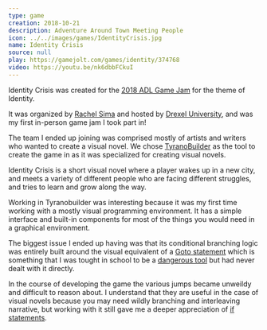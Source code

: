 ```yaml
---
type: game
creation: 2018-10-21
description: Adventure Around Town Meeting People
icon: ../../images/games/IdentityCrisis.jpg
name: Identity Crisis
source: null
play: https://gamejolt.com/games/identity/374768
video: https://youtu.be/nk6dbbFCkuI
---
```


Identity Crisis was created for the [2018 ADL Game Jam](http://jams.gamejolt.io/adljam) for the theme of Identity.

It was organized by [Rachel Sima](https://rachelsima.com/) and hosted by [Drexel University](https://drexel.edu/), and was my first in-person game jam I took part in!

The team I ended up joining was comprised mostly of artists and writers who wanted to create a visual novel. We chose [TyranoBuilder](https://tyranobuilder.com/) as the tool to create the game in as it was specialized for creating visual novels.

Identity Crisis is a short visual novel where a player wakes up in a new
city, and meets a variety of different people who are facing different
struggles, and tries to learn and grow along the way.

Working in Tyranobuilder was interesting because it was my first time
working with a mostly visual programming environment. It has a simple
interface and built-in components for most of the things you would
need in a graphical environment.

The biggest issue I ended up having was that its conditional branching
logic was entirely built around the visual equivalent of a
[Goto statement](https://en.wikipedia.org/wiki/Goto)
which is something that I was tought in school to be a
[dangerous tool](https://en.wikipedia.org/wiki/Goto#Criticism)
but had never dealt with it directly.

In the course of developing the game the various jumps became unweildy and
difficult to reason about. I understand that they are useful in the case of
visual novels because you may need wildly branching and interleaving
narrative, but working with it still gave me a deeper appreciation of
[if statements](<https://en.wikipedia.org/wiki/Conditional_(computer_programming)#If%E2%80%93then(%E2%80%93else)>).
